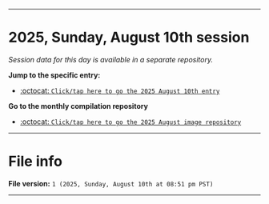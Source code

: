 
***

# 2025, Sunday, August 10th session

_Session data for this day is available in a separate repository._

**Jump to the specific entry:**

- [:octocat: `Click/tap here to go the 2025 August 10th entry`](https://github.com/seanpm2001/SeansLifeArchive_Images_ModernSmurfsVillage_Y2025_V8/tree/SeansLifeArchive_ModernSmurfsVillage_Y2025_V8_Main-dev/2025/08_August/10/)

**Go to the monthly compilation repository**

- [:octocat: `Click/tap here to go the 2025 August image repository`](https://github.com/seanpm2001/SeansLifeArchive_Images_ModernSmurfsVillage_Y2025_V8/)

***

# File info

**File version:** `1 (2025, Sunday, August 10th at 08:51 pm PST)`

***

